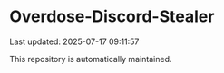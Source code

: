 # Overdose-Discord-Stealer

Last updated: 2025-07-17 09:11:57

This repository is automatically maintained.
